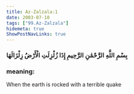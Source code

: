 ```yaml
---
title: Az-Zalzala:1
date: 2003-07-10
tags: ["99.Az-Zalzala"]
hidemeta: true 
ShowPostNavLinks: true 
---
```

### بِسْمِ اللَّهِ الرَّحْمَٰنِ الرَّحِيمِ إِذَا زُلْزِلَتِ الْأَرْضُ زِلْزَالَهَا
### meaning: 
When the earth is rocked with a terrible quake
